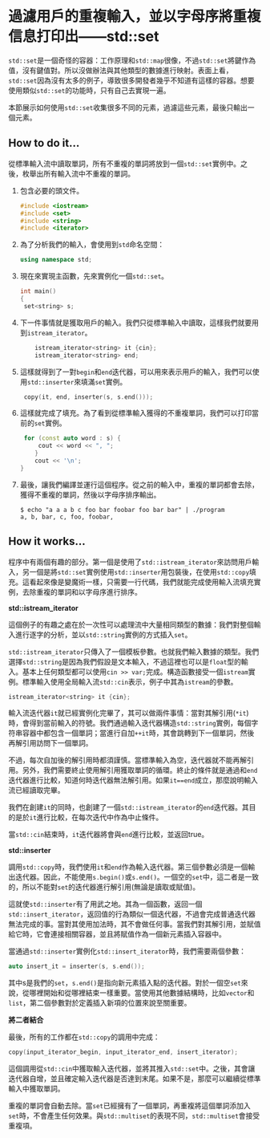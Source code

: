 # 過濾用戶的重複輸入，並以字母序將重複信息打印出——std::set

`std::set`是一個奇怪的容器：工作原理和`std::map`很像，不過`std::set`將鍵作為值，沒有鍵值對。所以沒做辦法與其他類型的數據進行映射。表面上看，`std::set`因為沒有太多的例子，導致很多開發者幾乎不知道有這樣的容器。想要使用類似`std::set`的功能時，只有自己去實現一遍。

本節展示如何使用`std::set`收集很多不同的元素，過濾這些元素，最後只輸出一個元素。

## How to do it...

從標準輸入流中讀取單詞，所有不重複的單詞將放到一個`std::set`實例中。之後，枚舉出所有輸入流中不重複的單詞。

1. 包含必要的頭文件。

   ```c++
   #include <iostream>
   #include <set>
   #include <string>
   #include <iterator>
   ```

2. 為了分析我們的輸入，會使用到`std`命名空間：

   ```c++
   using namespace std;
   ```

3. 現在來實現主函數，先來實例化一個`std::set`。

   ```c++
   int main()
   {
   	set<string> s;
   ```

4. 下一件事情就是獲取用戶的輸入。我們只從標準輸入中讀取，這樣我們就要用到`istream_iterator`。

   ```c++
       istream_iterator<string> it {cin};
       istream_iterator<string> end;
   ```

5. 這樣就得到了一對`begin`和`end`迭代器，可以用來表示用戶的輸入，我們可以使用`std::inserter`來填滿`set`實例。

   ```c++
   	copy(it, end, inserter(s, s.end()));
   ```

6. 這樣就完成了填充。為了看到從標準輸入獲得的不重複單詞，我們可以打印當前的`set`實例。

   ```c++
   	for (const auto word : s) {
       	cout << word << ", ";
       }
       cout << '\n';
   }
   ```

7. 最後，讓我們編譯並運行這個程序。從之前的輸入中，重複的單詞都會去除，獲得不重複的單詞，然後以字母序排序輸出。

   ```
   $ echo "a a a b c foo bar foobar foo bar bar" | ./program
   a, b, bar, c, foo, foobar,
   ```

## How it works...

程序中有兩個有趣的部分。第一個是使用了`std::istream_iterator`來訪問用戶輸入，另一個是將`std::set`實例使用`std::inserter`用包裝後，在使用`std::copy`填充。這看起來像是變魔術一樣，只需要一行代碼，我們就能完成使用輸入流填充實例，去除重複的單詞和以字母序進行排序。

**std::istream_iterator**

這個例子的有趣之處在於一次性可以處理流中大量相同類型的數據：我們對整個輸入進行逐字的分析，並以`std::string`實例的方式插入`set`。

`std::istream_iterator`只傳入了一個模板參數。也就我們輸入數據的類型。我們選擇`std::string`是因為我們假設是文本輸入，不過這裡也可以是`float`型的輸入。基本上任何類型都可以使用`cin >> var;`完成。構造函數接受一個`istream`實例。標準輸入使用全局輸入流`std::cin`表示，例子中其為`istream`的參數。

```c++
istream_iterator<string> it {cin};
```

輸入流迭代器`it`就已經實例化完畢了，其可以做兩件事情：當對其解引用(`*it`)時，會得到當前輸入的符號。我們通過輸入迭代器構造`std::string`實例，每個字符串容器中都包含一個單詞；當進行自加`++it`時，其會跳轉到下一個單詞，然後再解引用訪問下一個單詞。

不過，每次自加後的解引用時都須謹慎。當標準輸入為空，迭代器就不能再解引用。另外，我們需要終止使用解引用獲取單詞的循環。終止的條件就是通過和`end`迭代器進行比較，知道何時迭代器無法解引用。如果`it==end`成立，那麼說明輸入流已經讀取完畢。

我們在創建`it`的同時，也創建了一個`std::istream_iterator`的`end`迭代器。其目的是於`it`進行比較，在每次迭代中作為中止條件。

當`std::cin`結束時，`it`迭代器將會與`end`進行比較，並返回true。

**std::inserter**

調用`std::copy`時，我們使用`it`和`end`作為輸入迭代器。第三個參數必須是一個輸出迭代器。因此，不能使用`s.begin()`或`s.end()`。一個空的`set`中，這二者是一致的，所以不能對`set`的迭代器進行解引用(無論是讀取或賦值)。

這就使`std::inserter`有了用武之地。其為一個函數，返回一個`std::insert_iterator`，返回值的行為類似一個迭代器，不過會完成普通迭代器無法完成的事。當對其使用加法時，其不會做任何事。當我們對其解引用，並賦值給它時，它會連接相關容器，並且將賦值作為一個新元素插入容器中。

當通過`std::inserter`實例化`std::insert_iterator`時，我們需要兩個參數：

```c++
auto insert_it = inserter(s, s.end());
```

其中s是我們的`set`，`s.end()`是指向新元素插入點的迭代器。對於一個空`set`來說，從哪裡開始和從哪裡結束一樣重要。當使用其他數據結構時，比如`vector`和`list`，第二個參數對於定義插入新項的位置來說至關重要。

**將二者結合**

最後，所有的工作都在`std::copy`的調用中完成：

```c++
copy(input_iterator_begin, input_iterator_end, insert_iterator);
```

這個調用從`std::cin`中獲取輸入迭代器，並將其推入`std::set`中。之後，其會讓迭代器自增，並且確定輸入迭代器是否達到末尾。如果不是，那麼可以繼續從標準輸入中獲取單詞。

重複的單詞會自動去除。當`set`已經擁有了一個單詞，再重複將這個單詞添加入`set`時，不會產生任何效果。與`std::multiset`的表現不同，`std::multiset`會接受重複項。